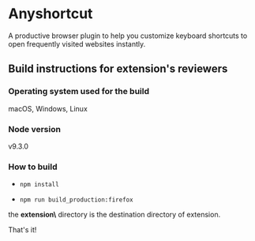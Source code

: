 # Anyshortcut

A productive browser plugin to help you customize keyboard shortcuts to open frequently visited websites instantly.

## Build instructions for extension's reviewers

### Operating system used for the build

macOS, Windows, Linux

### Node version

v9.3.0

### How to build

- `npm install`

- `npm run build_production:firefox`

the **extension\\** directory is the destination directory of extension.

That's it!